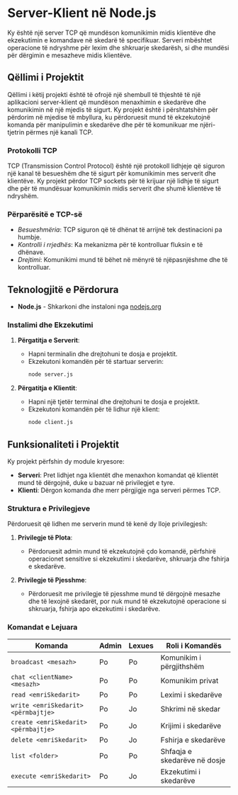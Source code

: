 # Server-Klient në Node.js

Ky është një server TCP që mundëson komunikimin midis klientëve dhe ekzekutimin e komandave në skedarë të specifikuar. Serveri mbështet operacione të ndryshme për lexim dhe shkruarje skedarësh, si dhe mundësi për dërgimin e mesazheve midis klientëve.

## Qëllimi i Projektit

Qëllimi i këtij projekti është të ofrojë një shembull të thjeshtë të një aplikacioni server-klient që mundëson menaxhimin e skedarëve dhe komunikimin në një mjedis të sigurt. Ky projekt është i përshtatshëm për përdorim në mjedise të mbyllura, ku përdoruesit mund të ekzekutojnë komanda për manipulimin e skedarëve dhe për të komunikuar me njëri-tjetrin përmes një kanali TCP.

### Protokolli TCP

TCP (Transmission Control Protocol) është një protokoll lidhjeje që siguron një kanal të besueshëm dhe të sigurt për komunikimin mes serverit dhe klientëve. Ky projekt përdor TCP sockets për të krijuar një lidhje të sigurt dhe për të mundësuar komunikimin midis serverit dhe shumë klientëve të ndryshëm.

### Përparësitë e TCP-së
- *Besueshmëria*: TCP siguron që të dhënat të arrijnë tek destinacioni pa humbje.
- *Kontrolli i rrjedhës*: Ka mekanizma për të kontrolluar fluksin e të dhënave.
- *Drejtimi*: Komunikimi mund të bëhet në mënyrë të njëpasnjëshme dhe të kontrolluar.

## Teknologjitë e Përdorura

- **Node.js** - Shkarkoni dhe instaloni nga [nodejs.org](https://nodejs.org/)

### Instalimi dhe Ekzekutimi

1. **Përgatitja e Serverit**:
   - Hapni terminalin dhe drejtohuni te dosja e projektit.
   - Ekzekutoni komandën për të startuar serverin:
     ```bash
     node server.js
     ```

2. **Përgatitja e Klientit**:
   - Hapni një tjetër terminal dhe drejtohuni te dosja e projektit.
   - Ekzekutoni komandën për të lidhur një klient:
     ```bash
     node client.js
     ```

## Funksionaliteti i Projektit

Ky projekt përfshin dy module kryesore:

- **Serveri**: Pret lidhjet nga klientët dhe menaxhon komandat që klientët mund të dërgojnë, duke u bazuar në privilegjet e tyre.
- **Klienti**: Dërgon komanda dhe merr përgjigje nga serveri përmes TCP.

### Struktura e Privilegjeve

Përdoruesit që lidhen me serverin mund të kenë dy lloje privilegjesh:

1. **Privilegje të Plota**:

   - Përdoruesit admin mund të ekzekutojnë çdo komandë, përfshirë operacionet sensitive si ekzekutimi i skedarëve, shkruarja dhe fshirja e skedarëve.

2. **Privilegje të Pjesshme**:

   - Përdoruesit me privilegje të pjesshme mund të dërgojnë mesazhe dhe të lexojnë skedarët, por nuk mund të ekzekutojnë operacione si shkruarja, fshirja apo ekzekutimi i skedarëve.

### Komandat e Lejuara

| Komanda                             | Admin | Lexues | Roli i Komandës              |
|-------------------------------------|-------|--------|------------------------------|
| `broadcast <mesazh>`                | Po    | Po     | Komunikim i përgjithshëm     |
| `chat <clientName> <mesazh>`        | Po    | Po     | Komunikim privat             |
| `read <emriSkedarit>`               | Po    | Po     | Leximi i skedarëve           |
| `write <emriSkedarit> <përmbajtje>` | Po    | Jo     | Shkrimi në skedar            |
| `create <emriSkedarit> <përmbajtje>`| Po    | Jo     | Krijimi i skedarëve          |
| `delete <emriSkedarit>`             | Po    | Jo     | Fshirja e skedarëve          |
| `list <folder>`                     | Po    | Po     | Shfaqja e skedarëve në dosje |
| `execute <emriSkedarit>`            | Po    | Jo     | Ekzekutimi i skedarëve       |
